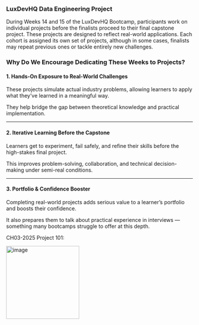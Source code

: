 ### LuxDevHQ Data Engineering Project

During Weeks 14 and 15 of the LuxDevHQ Bootcamp, participants work on individual projects before the finalists proceed to their final capstone project. These projects are designed to reflect real-world applications. Each cohort is assigned its own set of projects, although in some cases, finalists may repeat previous ones or tackle entirely new challenges.


### Why Do We Encourage Dedicating These Weeks to Projects?

#### 1.  Hands-On Exposure to Real-World Challenges
These projects simulate actual industry problems, allowing learners to apply what they’ve learned in a meaningful way.

They help bridge the gap between theoretical knowledge and practical implementation.

---

#### 2. Iterative Learning Before the Capstone
Learners get to experiment, fail safely, and refine their skills before the high-stakes final project.

This improves problem-solving, collaboration, and technical decision-making under semi-real conditions.

---

#### 3. Portfolio & Confidence Booster
Completing real-world projects adds serious value to a learner’s portfolio and boosts their confidence.

It also prepares them to talk about practical experience in interviews — something many bootcamps struggle to offer at this depth.


CH03-2025 Project 101: 

<img width="197" alt="image" src="https://github.com/user-attachments/assets/3011638c-867d-4928-a7bf-b42a23fbe47f" />

